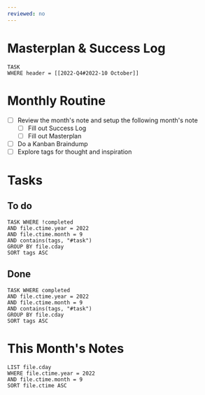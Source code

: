 ```yaml
---
reviewed: no
---
```

# Masterplan & Success Log
```dataview 
TASK 
WHERE header = [[2022-Q4#2022-10 October]]
```

# Monthly Routine
- [ ] Review the month's note and setup the following month's note
	- [ ] Fill out Success Log
	- [ ] Fill out Masterplan
- [ ] Do a Kanban Braindump
- [ ] Explore tags for thought and inspiration

# Tasks
## To do
```dataview 
TASK WHERE !completed
AND file.ctime.year = 2022
AND file.ctime.month = 9
AND contains(tags, "#task")
GROUP BY file.cday
SORT tags ASC
```

## Done
```dataview 
TASK WHERE completed
AND file.ctime.year = 2022
AND file.ctime.month = 9
AND contains(tags, "#task")
GROUP BY file.cday
SORT tags ASC
```


# This Month's Notes
```dataview 
LIST file.cday
WHERE file.ctime.year = 2022
AND file.ctime.month = 9
SORT file.ctime ASC
```